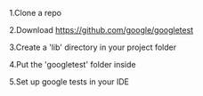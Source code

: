 1.Clone a repo

2.Download https://github.com/google/googletest

3.Create a 'lib' directory in your project folder

4.Put the 'googletest' folder inside

5.Set up google tests in your IDE
